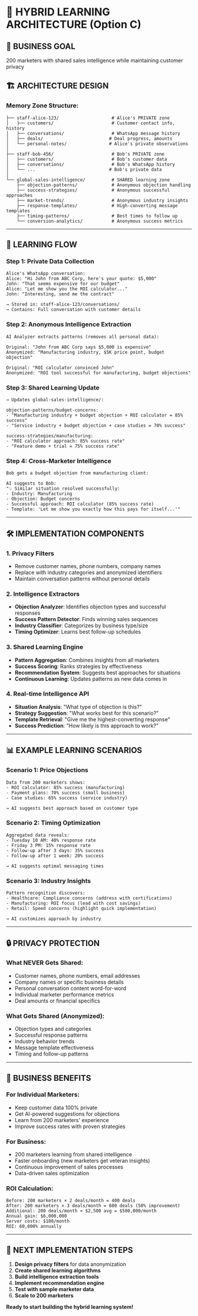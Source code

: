 # 🧠 HYBRID LEARNING ARCHITECTURE (Option C)

## 🎯 **BUSINESS GOAL**
200 marketers with shared sales intelligence while maintaining customer privacy

## 🏗️ **ARCHITECTURE DESIGN**

### **Memory Zone Structure:**
```
├── staff-alice-123/                    # Alice's PRIVATE zone
│   ├── customers/                      # Customer contact info, history
│   ├── conversations/                  # WhatsApp message history
│   ├── deals/                         # Deal progress, amounts
│   └── personal-notes/                # Alice's private observations
│
├── staff-bob-456/                      # Bob's PRIVATE zone  
│   ├── customers/                      # Bob's customer data
│   ├── conversations/                  # Bob's WhatsApp history
│   └── ...                            # Bob's private data
│
└── global-sales-intelligence/          # SHARED learning zone
    ├── objection-patterns/             # Anonymous objection handling
    ├── success-strategies/             # Anonymous successful approaches
    ├── market-trends/                  # Anonymous industry insights
    ├── response-templates/             # High-converting message templates
    ├── timing-patterns/                # Best times to follow up
    └── conversion-analytics/           # Anonymous success metrics
```

---

## 🔄 **LEARNING FLOW**

### **Step 1: Private Data Collection**
```
Alice's WhatsApp conversation:
Alice: "Hi John from ABC Corp, here's your quote: $5,000"
John: "That seems expensive for our budget"
Alice: "Let me show you the ROI calculator..."
John: "Interesting, send me the contract"

→ Stored in: staff-alice-123/conversations/
→ Contains: Full conversation with customer details
```

### **Step 2: Anonymous Intelligence Extraction**
```
AI Analyzer extracts patterns (removes all personal data):

Original: "John from ABC Corp says $5,000 is expensive"
Anonymized: "Manufacturing industry, $5K price point, budget objection"

Original: "ROI calculator convinced John"  
Anonymized: "ROI tool successful for manufacturing, budget objections"
```

### **Step 3: Shared Learning Update**
```
→ Updates global-sales-intelligence/:

objection-patterns/budget-concerns:
- "Manufacturing industry + budget objection + ROI calculator = 85% success"
- "Service industry + budget objection + case studies = 70% success"

success-strategies/manufacturing:
- "ROI calculator approach: 85% success rate"
- "Feature demo + trial = 75% success rate"
```

### **Step 4: Cross-Marketer Intelligence**
```
Bob gets a budget objection from manufacturing client:

AI suggests to Bob:
"💡 Similar situation resolved successfully:
- Industry: Manufacturing  
- Objection: Budget concerns
- Successful approach: ROI calculator (85% success rate)
- Template: 'Let me show you exactly how this pays for itself...'"
```

---

## 🛠️ **IMPLEMENTATION COMPONENTS**

### **1. Privacy Filters**
- Remove customer names, phone numbers, company names
- Replace with industry categories and anonymized identifiers
- Maintain conversation patterns without personal details

### **2. Intelligence Extractors**
- **Objection Analyzer**: Identifies objection types and successful responses
- **Success Pattern Detector**: Finds winning sales sequences
- **Industry Classifier**: Categorizes by business type/size
- **Timing Optimizer**: Learns best follow-up schedules

### **3. Shared Learning Engine**
- **Pattern Aggregation**: Combines insights from all marketers
- **Success Scoring**: Ranks strategies by effectiveness
- **Recommendation System**: Suggests best approaches for situations
- **Continuous Learning**: Updates patterns as new data comes in

### **4. Real-time Intelligence API**
- **Situation Analysis**: "What type of objection is this?"
- **Strategy Suggestion**: "What works best for this scenario?"
- **Template Retrieval**: "Give me the highest-converting response"
- **Success Prediction**: "How likely is this approach to work?"

---

## 📊 **EXAMPLE LEARNING SCENARIOS**

### **Scenario 1: Price Objections**
```
Data from 200 marketers shows:
- ROI calculator: 85% success (manufacturing)
- Payment plans: 70% success (small business)  
- Case studies: 65% success (service industry)

→ AI suggests best approach based on customer type
```

### **Scenario 2: Timing Optimization**
```
Aggregated data reveals:
- Tuesday 10 AM: 40% response rate
- Friday 3 PM: 15% response rate
- Follow-up after 3 days: 35% success
- Follow-up after 1 week: 20% success

→ AI suggests optimal messaging times
```

### **Scenario 3: Industry Insights**
```
Pattern recognition discovers:
- Healthcare: Compliance concerns (address with certifications)
- Manufacturing: ROI focus (lead with cost savings)
- Retail: Speed concerns (highlight quick implementation)

→ AI customizes approach by industry
```

---

## 🔒 **PRIVACY PROTECTION**

### **What NEVER Gets Shared:**
- Customer names, phone numbers, email addresses
- Company names or specific business details
- Personal conversation content word-for-word
- Individual marketer performance metrics
- Deal amounts or financial specifics

### **What Gets Shared (Anonymized):**
- Objection types and categories
- Successful response patterns
- Industry behavior trends
- Message template effectiveness
- Timing and follow-up patterns

---

## 🎯 **BUSINESS BENEFITS**

### **For Individual Marketers:**
- Keep customer data 100% private
- Get AI-powered suggestions for objections
- Learn from 200 marketers' experience
- Improve success rates with proven strategies

### **For Business:**
- 200 marketers learning from shared intelligence
- Faster onboarding (new marketers get veteran insights)
- Continuous improvement of sales processes
- Data-driven sales optimization

### **ROI Calculation:**
```
Before: 200 marketers × 2 deals/month = 400 deals
After: 200 marketers × 3 deals/month = 600 deals (50% improvement)
Additional: 200 deals/month × $2,500 avg = $500,000/month
Annual gain: $6,000,000
Server costs: $100/month
ROI: 60,000% annually
```

---

## 🚀 **NEXT IMPLEMENTATION STEPS**

1. **Design privacy filters** for data anonymization
2. **Create shared learning algorithms** 
3. **Build intelligence extraction tools**
4. **Implement recommendation engine**
5. **Test with sample marketer data**
6. **Scale to 200 marketers**

**Ready to start building the hybrid learning system!**

